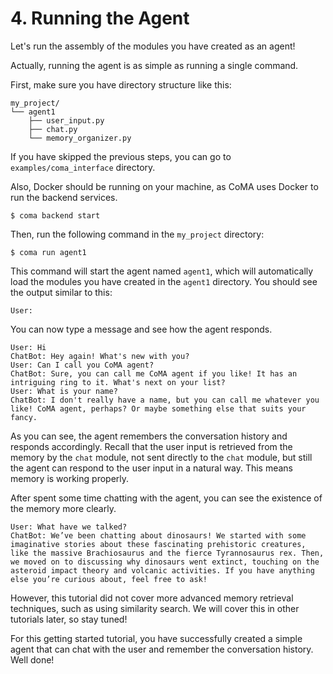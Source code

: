 # 4. Running the Agent

Let's run the assembly of the modules you have created as an agent!

Actually, running the agent is as simple as running a single command. 

First, make sure you have directory structure like this:

```
my_project/
└── agent1
    ├── user_input.py
    ├── chat.py
    └── memory_organizer.py
```
If you have skipped the previous steps, you can go to `examples/coma_interface` directory.

Also, Docker should be running on your machine, as CoMA uses Docker to run the backend services.
```shell
$ coma backend start
```

Then, run the following command in the `my_project` directory:

```shell
$ coma run agent1
```

This command will start the agent named `agent1`, which will automatically load the modules you have created in the `agent1` directory. 
You should see the output similar to this:

```shell
User: 
```

You can now type a message and see how the agent responds.

```console
User: Hi
ChatBot: Hey again! What's new with you?
User: Can I call you CoMA agent?
ChatBot: Sure, you can call me CoMA agent if you like! It has an intriguing ring to it. What's next on your list?
User: What is your name?
ChatBot: I don't really have a name, but you can call me whatever you like! CoMA agent, perhaps? Or maybe something else that suits your fancy.
```

As you can see, the agent remembers the conversation history and responds accordingly. Recall that the user input is retrieved from the memory by the `chat` module, not sent directly to the `chat` module, but still the agent can respond to the user input in a natural way. This means memory is working properly. 

After spent some time chatting with the agent, you can see the existence of the memory more clearly. 

```console
User: What have we talked?
ChatBot: We’ve been chatting about dinosaurs! We started with some imaginative stories about these fascinating prehistoric creatures, like the massive Brachiosaurus and the fierce Tyrannosaurus rex. Then, we moved on to discussing why dinosaurs went extinct, touching on the asteroid impact theory and volcanic activities. If you have anything else you’re curious about, feel free to ask!
```

However, this tutorial did not cover more advanced memory retrieval techniques, such as using similarity search. 
We will cover this in other tutorials later, so stay tuned!

For this getting started tutorial, you have successfully created a simple agent that can chat with the user and remember the conversation history.
Well done!